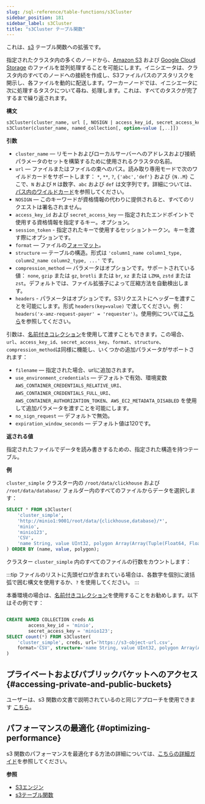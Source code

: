 ```yaml
---
slug: /sql-reference/table-functions/s3Cluster
sidebar_position: 181
sidebar_label: s3Cluster
title: "s3Cluster テーブル関数"
---
```

これは、[s3](/sql-reference/table-functions/s3.md) テーブル関数への拡張です。

指定されたクラスタ内の多くのノードから、[Amazon S3](https://aws.amazon.com/s3/) および [Google Cloud Storage](https://cloud.google.com/storage/) のファイルを並列処理することを可能にします。イニシエータは、クラスタ内のすべてのノードへの接続を作成し、S3ファイルパスのアスタリスクを開示し、各ファイルを動的に配送します。ワーカーノードでは、イニシエータに次に処理するタスクについて尋ね、処理します。これは、すべてのタスクが完了するまで繰り返されます。

**構文**

``` sql
s3Cluster(cluster_name, url [, NOSIGN | access_key_id, secret_access_key, [session_token]] [,format] [,structure] [,compression_method],[,headers])
s3Cluster(cluster_name, named_collection[, option=value [,..]])
```

**引数**

- `cluster_name` — リモートおよびローカルサーバーへのアドレスおよび接続パラメータのセットを構築するために使用されるクラスタの名前。
- `url` — ファイルまたはファイルの束へのパス。読み取り専用モードで次のワイルドカードをサポートします： `*`, `**`, `?`, `{'abc','def'}` および `{N..M}` ここで、`N` および `M` は数字、`abc` および `def` は文字列です。詳細については、[パス内のワイルドカード](../../engines/table-engines/integrations/s3.md#wildcards-in-path)を参照してください。
- `NOSIGN` — このキーワードが資格情報の代わりに提供されると、すべてのリクエストは署名されません。
- `access_key_id` および `secret_access_key` — 指定されたエンドポイントで使用する資格情報を指定するキー。オプション。
- `session_token` - 指定されたキーで使用するセッショントークン。キーを渡す際にオプションです。
- `format` — ファイルの[フォーマット](../../interfaces/formats.md#formats)。
- `structure` — テーブルの構造。形式は `'column1_name column1_type, column2_name column2_type, ...'` です。
- `compression_method` — パラメータはオプションです。サポートされている値： `none`, `gzip` または `gz`, `brotli` または `br`, `xz` または `LZMA`, `zstd` または `zst`。デフォルトでは、ファイル拡張子によって圧縮方法を自動検出します。
- `headers` - パラメータはオプションです。S3リクエストにヘッダーを渡すことを可能にします。形式 `headers(key=value)` で渡してください。例： `headers('x-amz-request-payer' = 'requester')`。使用例については[こちら](/sql-reference/table-functions/s3#accessing-requester-pays-buckets)を参照してください。

引数は、[名前付きコレクション](/operations/named-collections.md)を使用して渡すこともできます。この場合、`url`、`access_key_id`、`secret_access_key`、`format`、`structure`、`compression_method`は同様に機能し、いくつかの追加パラメータがサポートされます：

 - `filename` — 指定された場合、urlに追加されます。
 - `use_environment_credentials` — デフォルトで有効、環境変数 `AWS_CONTAINER_CREDENTIALS_RELATIVE_URI`、`AWS_CONTAINER_CREDENTIALS_FULL_URI`、`AWS_CONTAINER_AUTHORIZATION_TOKEN`、`AWS_EC2_METADATA_DISABLED` を使用して追加パラメータを渡すことを可能にします。
 - `no_sign_request` — デフォルトで無効。
 - `expiration_window_seconds` — デフォルト値は120です。

**返される値**

指定されたファイルでデータを読み書きするための、指定された構造を持つテーブル。

**例**

`cluster_simple` クラスター内の `/root/data/clickhouse` および `/root/data/database/` フォルダー内のすべてのファイルからデータを選択します：

``` sql
SELECT * FROM s3Cluster(
    'cluster_simple',
    'http://minio1:9001/root/data/{clickhouse,database}/*',
    'minio',
    'minio123',
    'CSV',
    'name String, value UInt32, polygon Array(Array(Tuple(Float64, Float64)))'
) ORDER BY (name, value, polygon);
```

クラスター `cluster_simple` 内のすべてのファイルの行数をカウントします：

:::tip
ファイルのリストに先頭ゼロが含まれている場合は、各数字を個別に波括弧で囲む構文を使用するか、`?` を使用してください。
:::

本番環境の場合は、[名前付きコレクション](/operations/named-collections.md)を使用することをお勧めします。以下はその例です：
``` sql

CREATE NAMED COLLECTION creds AS
        access_key_id = 'minio',
        secret_access_key = 'minio123';
SELECT count(*) FROM s3Cluster(
    'cluster_simple', creds, url='https://s3-object-url.csv',
    format='CSV', structure='name String, value UInt32, polygon Array(Array(Tuple(Float64, Float64)))'
)
```

## プライベートおよびパブリックバケットへのアクセス {#accessing-private-and-public-buckets}

ユーザーは、s3 関数の文書で説明されているのと同じアプローチを使用できます [こちら](/sql-reference/table-functions/s3#accessing-public-buckets)。

## パフォーマンスの最適化 {#optimizing-performance}

s3 関数のパフォーマンスを最適化する方法の詳細については、[こちらの詳細ガイド](/integrations/s3/performance)を参照してください。

**参照**

- [S3エンジン](../../engines/table-engines/integrations/s3.md)
- [s3テーブル関数](../../sql-reference/table-functions/s3.md)
